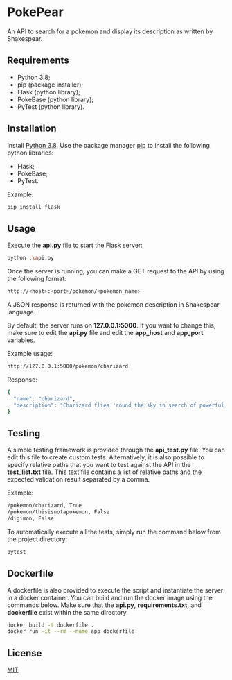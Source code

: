 # PokePear

An API to search for a pokemon and display its description as written by Shakespear.

## Requirements

- Python 3.8;
- pip (package installer);
- Flask (python library);
- PokeBase (python library);
- PyTest (python library).

## Installation

Install [Python 3.8](https://www.python.org/downloads/).
Use the package manager [pip](https://pip.pypa.io/en/stable/) to install the following python libraries:
- Flask;
- PokeBase;
- PyTest.

Example:
```bash
pip install flask
```

## Usage

Execute the **api.py** file to start the Flask server: 
```bash
python .\api.py
```
Once the server is running, you can make a GET request to the API by using the following format:
```bash
http://<host>:<port>/pokemon/<pokemon_name>
```
A JSON response is returned with the pokemon description in Shakespear language.

By default, the server runs on **127.0.0.1:5000**. If you want to change this, make sure to edit the **api.py** file and edit the **app_host** and **app_port** variables.
  
Example usage:
```bash
http://127.0.0.1:5000/pokemon/charizard
```
Response:
```bash
{
  "name": "charizard", 
  "description": "Charizard flies 'round the sky in search of powerful opponents. 't breathes fire of such most wondrous heat yond 't melts aught. However 't nev'r turns its fiery breath on any opponent weaker than itself."
}
```

## Testing

A simple testing framework is provided through the **api_test.py** file.
You can edit this file to create custom tests. Alternatively, it is also possible to specify relative paths that you want to test against the API in the **test_list.txt** file. This text file contains a list of relative paths and the expected validation result separated by a comma.

Example:
```bash
/pokemon/charizard, True
/pokemon/thisisnotapokemon, False
/digimon, False
```

To automatically execute all the tests, simply run the command below from the project directory:
```bash
pytest
```

## Dockerfile

A dockerfile is also provided to execute the script and instantiate the server in a docker container.
You can build and run the docker image using the commands below. Make sure that the **api.py**, **requirements.txt**, and **dockerfile** exist within the same directory.
```bash
docker build -t dockerfile .
docker run -it --rm --name app dockerfile
```

## License
[MIT](https://choosealicense.com/licenses/mit/)
